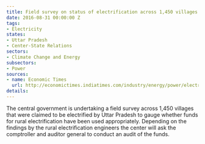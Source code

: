 ```yaml
---
title: Field survey on status of electrification across 1,450 villages in Uttar Pradesh
date: 2016-08-31 00:00:00 Z
tags:
- Electricity
states:
- Uttar Pradesh
- Center-State Relations
sectors:
- Climate Change and Energy
subsectors:
- Power
sources:
- name: Economic Times
  url: http://economictimes.indiatimes.com/industry/energy/power/electrification-of-1450-uttar-pradesh-villages-under-lens-power-ministry-to-seek-cag-audit/articleshow/53802254.cms
details: 
---
```


The central government is undertaking a field survey across 1,450 villages that were claimed to be electrified by Uttar Pradesh to gauge whether funds for rural electrification have been used appropriately. Depending on the findings by the rural electrification engineers the center will ask the comptroller and auditor general to conduct an audit of the funds.
